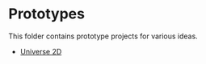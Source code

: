 # Prototypes

This folder contains prototype projects for various ideas.

* [Universe 2D](./universe-2d/README.md)

